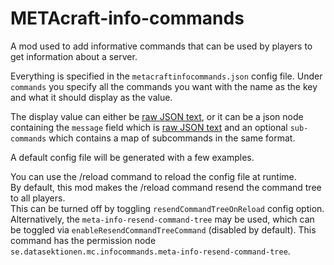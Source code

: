# METAcraft-info-commands

A mod used to add informative commands that can be used by players to get information about a server.

Everything is specified in the `metacraftinfocommands.json` config file.
Under `commands` you specify all the commands you want with the name as the key and what it should display as the value.

The display value can either be [raw JSON text](https://minecraft.wiki/w/Raw_JSON_text_format), 
or it can be a json node containing the `message` field which is 
[raw JSON text](https://minecraft.wiki/w/Raw_JSON_text_format) and an optional
`sub-commands` which contains a map of subcommands in the same format.

A default config file will be generated with a few examples.

You can use the /reload command to reload the config file at runtime.  
By default, this mod makes the /reload command resend the command tree to all players.  
This can be turned off by toggling `resendCommandTreeOnReload` config option.  
Alternatively, the `meta-info-resend-command-tree` may be used, which can be toggled via `enableResendCommandTreeCommand` (disabled by default).
This command has the permission node `se.datasektionen.mc.infocommands.meta-info-resend-command-tree`.